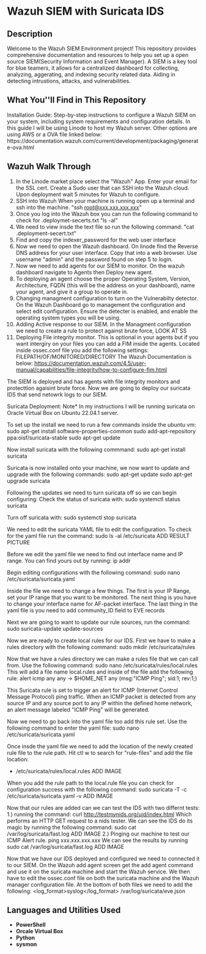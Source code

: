 <h1>Wazuh SIEM with Suricata IDS</h1>



<h2>Description</h2>
Welcome to the Wazuh SIEM Environment project! This repository provides comprehensive documentation and resources to help you set up a open source SIEM(Security Information and Event Manager). A SIEM is a key tool for blue teamers, it allows for a centralized dashboard for collecting, analyzing, aggerating, and indexing security related data. Aiding in detecting intrustions, attacks, and vulnerabilities.
<br />

<h2>What You''ll Find in This Repository</h2>
Installation Guide: Step-by-step instructions to configure a Wazuh SIEM on your system, including system requirements and configuration details. In this guide I will be using Linode to host my Wazuh server. Other options are using AWS or a OVA file linked below:
https://documentation.wazuh.com/current/development/packaging/generate-ova.html


<h2>Wazuh Walk Through</h2>

1. In the Linode market place select the "Wazuh" App. Enter your email for the SSL cert. Create a Sudo user that can SSH into the Wazuh cloud. Upon deployment wait 5 minutes for Wazuh to configure.
2. SSH into Wazuh
   When your machine is running open up a terminal and ssh into the machine.
   "ssh root@xxx.xxx.xxx.xxx"
3. Once you log into the Wazuh box you can run the following command to check for .deploymet-secerts.txt
   "ls -al"
4. We need to view insde the text file so run the following command:
   "cat .deployment-secert.txt" 
5. Find and copy the indexer_password for the web user interface
6. Now we need to open the Wazuh dashboard. On linode find the Reverse DNS address for your user interface. Copy that into a web browser. Use username "admin" and the password found on step 5 to login.
7. Now we need to add agents for our SIEM to monitor. On the wazuh dashboard navigate to Agents then Deploy new agent.
8. To deploying an agent choose the proper Operating System, Version, Architecture, FQDN (this will be the address on your dashboard), name your agent, and give it a group to operate in.
9. Changing managment configuration to turn on the Vulnerabilty detector. On the Wazuh Dashboard go to management the configuration and select edit configuration. Ensure the detecter is enabled, and enable the operating system types you will be using.
10. Adding Active response to our SIEM. In the Managment configuration we need to create a rule to protect against brute force, LOOK AT SS
11. Deploying File integrity monitor. This is optional in your agents but if you want intergiry on your files you can add a FIM inside the agents. Located inside ossec.conf file you add the following settings:    <directories realtime="yes" report_changes="yes" check_all="yes">FILEPATH/OF/MONITORED/DIRECTORY</directories>
   The Wazuh Documentation is below:
   https://documentation.wazuh.com/4.5/user-manual/capabilities/file-integrity/how-to-configure-fim.html

The SIEM is deployed and has agents with file integrity monitors and protecttion agaisint brute force. Now we are going to deploy our suricata IDS that send netowrk logs to our SIEM.

Suricata Deployment:
Note* In my instructions I will be running suricata on Oracle Virtual Box on Ubuntu 22.04.1 server. 

To set up the install we need to run a few commands inside the ubuntu vm:
sudo apt-get install software-properties-common
sudo add-apt-repository ppa:oisf/suricata-stable
sudo apt-get update

Now install suricata with the following commmand:
sudo apt-get install suricata

Suricata is now installed onto your machine, we now want to update and upgrade with the following commands:
sudo apt-get update
sudo apt-get upgrade suricata

Following the updates we need to turn suricata off so we can begin configuring: 
Check the status of suricata with:
sudo systemctl status suricata

Turn off suricata with:
sudo systemctl stop suricata

We need to edit the suricata YAML file to edit the configuration.
To check for the yaml file run the command:
sudo ls -al /etc/suricata
ADD RESULT PICTURE

Before we edit the yaml file we need to find out interface name and IP range. You can find yours out by running:
ip addr

Begin editing configurations with the following command: 
sudo nano /etc/suricata/suricata.yaml

Inside the file we need to change a few things. The first is your IP Range, set your IP range that you want to be monitored. 
The next thing is you have to change your interface name for AF-packet interface. 
The last thing in the yaml file is you need to add community_ID field to EVE records

Next we are going to want to update our rule sources, run the command:
sudo suricata-update update-sources

Now we are ready to create local rules for our IDS. First we have to make a rules directory with the following command:
sudo mkdir /etc/suricata/rules

Now that we have a rules directory we can make a rules file that we can call from. Use the following command:
sudo nano /etc/suricata/rules/local.rules
This will add a file name local.rules and inside of the file add the following rule:
alert icmp any any -> $HOME_NET any (msg:"ICMP Ping"; sid:1; rev:1;)

This Suricata rule is set to trigger an alert for ICMP (Internet Control Message Protocol) ping traffic. When an ICMP packet is detected from any source IP and any source port to any IP within the defined home network, an alert message labeled "ICMP Ping" will be generated. 

Now we need to go back into the yaml file too add this rule set. Use the following command to enter the yaml file:
sudo nano /etc/suricata/suricata.yaml

Once insde the yaml file we need to add the location of the newly created rule file to the rule path. Hit ctl w to search for "rule-files" and add the file location:
- /etc/suricata/rules/local.rules
  ADD IMAGE

When you add the rule path to the local.rule file you can check for configuration success with the following command:
sudo suricata -T -c /etc/suricata/suricata.yaml -v
ADD IMAGE

Now that our rules are added can we can test the IDS with two differnt tests:
1.) running the command:
      curl http://testmynids.org/uid/index.html
   Which performs an HTTP GET request to a nids tester. We can see the IDS do its magic by running the following command:
      sudo cat /var/log/suricata/fast.log
      ADD IMAGE
2.) Pinging our machine to test our ICMP Alert rule. 
      ping xxx.xxx.xxx.xxx
   We can see the results by running 
      sudo cat /var/log/suricata/fast.log
   ADD IMAGE
   
Now that we have our IDS deployed and configured we need to connected it to our SIEM. On the Wazuh add agent screen get the add agent command and use it on the suricata machine and start the Wazuh service.
We then have to edit the ossec.conf file on both the suricata machine and the Wazuh manager configuration file. 
At the bottom of both files we need to add the following:
   <localfile>
      <log_format>syslog</log_format>
      <location>/var/log/suricata/eve.json</location>
   </localfile>
<br/>

<h2>Languages and Utilities Used</h2>

- <b>PowerShell</b> 
- <b>Orcale Virtual Box</b>
- <b>Python</b>
- <b>sysmon</b>

